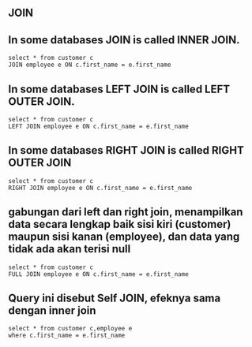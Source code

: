 ## JOIN

## In some databases JOIN is called INNER JOIN.

```
select * from customer c
JOIN employee e ON c.first_name = e.first_name        
```

## In some databases LEFT JOIN is called LEFT OUTER JOIN.

```
select * from customer c
LEFT JOIN employee e ON c.first_name = e.first_name        
```

## In some databases RIGHT JOIN is called RIGHT OUTER JOIN

```
select * from customer c
RIGHT JOIN employee e ON c.first_name = e.first_name        
```
## gabungan dari left dan right join, menampilkan data secara lengkap baik sisi kiri (customer) maupun sisi kanan (employee), dan data yang tidak ada akan terisi null 

```
select * from customer c
FULL JOIN employee e ON c.first_name = e.first_name        
```

## Query ini disebut Self JOIN, efeknya sama dengan inner join

```
select * from customer c,employee e 
where c.first_name = e.first_name
```

